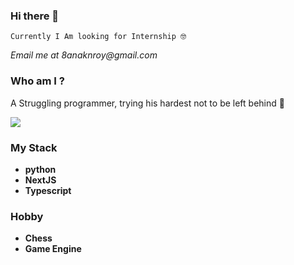 ### Hi there 👋

`Currently I Am looking for Internship 🤓`

_Email me at 8anaknroy@gmail.com_

### Who am I ?

A Struggling programmer, trying his hardest not to be left behind 🙂

<img src="https://media3.giphy.com/media/QUmpqPoJ886Iw/giphy.gif?cid=ecf05e479oarbibwj1bsypuo5cf1cpo70wzy0ygs5nh02g7o&rid=giphy.gif&ct=g" />

### My Stack
- **python**
- **NextJS**
- **Typescript**

### Hobby
- **Chess**
- **Game Engine**
